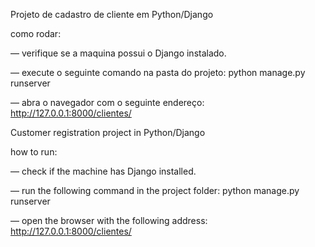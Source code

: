 Projeto de cadastro de cliente em Python/Django

como rodar: 

— verifique se a maquina possui o Django instalado.

— execute o seguinte comando na pasta do projeto: python manage.py runserver

— abra o navegador com o seguinte endereço: http://127.0.0.1:8000/clientes/


Customer registration project in Python/Django

how to run: 

— check if the machine has Django installed.

— run the following command in the project folder: python manage.py runserver

— open the browser with the following address: http://127.0.0.1:8000/clientes/
